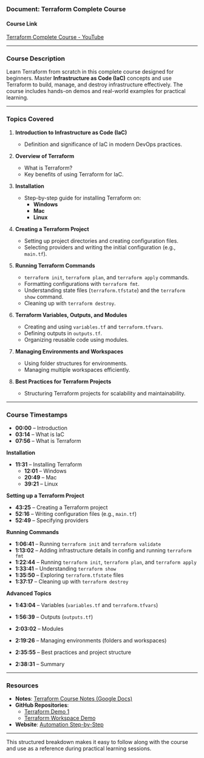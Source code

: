 ### Document: Terraform Complete Course  

#### Course Link  
[Terraform Complete Course - YouTube](https://www.youtube.com/watch?v=hrwZ-iND3bs&t=476s)  

---

### **Course Description**  
Learn Terraform from scratch in this complete course designed for beginners. Master **Infrastructure as Code (IaC)** concepts and use Terraform to build, manage, and destroy infrastructure effectively. The course includes hands-on demos and real-world examples for practical learning.  

---

### **Topics Covered**  

1. **Introduction to Infrastructure as Code (IaC)**
   - Definition and significance of IaC in modern DevOps practices.  

2. **Overview of Terraform**
   - What is Terraform?  
   - Key benefits of using Terraform for IaC.  

3. **Installation**
   - Step-by-step guide for installing Terraform on:  
     - **Windows**  
     - **Mac**  
     - **Linux**  

4. **Creating a Terraform Project**
   - Setting up project directories and creating configuration files.  
   - Selecting providers and writing the initial configuration (e.g., `main.tf`).  

5. **Running Terraform Commands**  
   - `terraform init`, `terraform plan`, and `terraform apply` commands.  
   - Formatting configurations with `terraform fmt`.  
   - Understanding state files (`terraform.tfstate`) and the `terraform show` command.  
   - Cleaning up with `terraform destroy`.  

6. **Terraform Variables, Outputs, and Modules**
   - Creating and using `variables.tf` and `terraform.tfvars`.  
   - Defining outputs in `outputs.tf`.  
   - Organizing reusable code using modules.  

7. **Managing Environments and Workspaces**
   - Using folder structures for environments.  
   - Managing multiple workspaces efficiently.  

8. **Best Practices for Terraform Projects**
   - Structuring Terraform projects for scalability and maintainability.  

---

### **Course Timestamps**  

- **00:00** – Introduction  
- **03:14** – What is IaC  
- **07:56** – What is Terraform  

**Installation**  
- **11:31** – Installing Terraform  
  - **12:01** – Windows  
  - **20:49** – Mac  
  - **39:21** – Linux  

**Setting up a Terraform Project**  
- **43:25** – Creating a Terraform project  
- **52:16** – Writing configuration files (e.g., `main.tf`)  
- **52:49** – Specifying providers  

**Running Commands**  
- **1:06:41** – Running `terraform init` and `terraform validate`  
- **1:13:02** – Adding infrastructure details in config and running `terraform fmt`  
- **1:22:44** – Running `terraform init`, `terraform plan`, and `terraform apply`  
- **1:33:41** – Understanding `terraform show`  
- **1:35:50** – Exploring `terraform.tfstate` files  
- **1:37:17** – Cleaning up with `terraform destroy`  

**Advanced Topics**  
- **1:43:04** – Variables (`variables.tf` and `terraform.tfvars`)  
- **1:56:39** – Outputs (`outputs.tf`)  
- **2:03:02** – Modules  
- **2:19:26** – Managing environments (folders and workspaces)  
- **2:35:55** – Best practices and project structure  

- **2:38:31** – Summary  

---

### **Resources**  

- **Notes**: [Terraform Course Notes (Google Docs)](https://docs.google.com/document/d/e/2PACX-1vRw6zcMfrLtyZAeGqmPofQUM2XmsHS2w0BG84WDO5fCZD_AU9C77V-GkYAHMJ2o-Hr3qkm2DKkpfABN/pub#h.63zup5gxedu)  
- **GitHub Repositories**:  
  - [Terraform Demo 1](https://github.com/Raghav-Pal/TerraformDemo1)  
  - [Terraform Workspace Demo](https://github.com/Raghav-Pal/Terraform-workspace-demo)  
- **Website**: [Automation Step-by-Step](https://automationstepbystep.com/)  

--- 

This structured breakdown makes it easy to follow along with the course and use as a reference during practical learning sessions.

